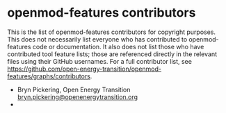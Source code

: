 <!--
SPDX-FileCopyrightText: openmod-features contributors

SPDX-License-Identifier: MIT
-->

# openmod-features contributors

This is the list of openmod-features contributors for copyright purposes.
This does not necessarily list everyone who has contributed to openmod-features code or documentation.
It also does not list those who have contributed tool feature lists; those are referenced directly in the relevant files using their GitHub usernames.
For a full contributor list, see <https://github.com/open-energy-transition/openmod-features/graphs/contributors>.

- Bryn Pickering, Open Energy Transition <bryn.pickering@openenergytransition.org>
- 